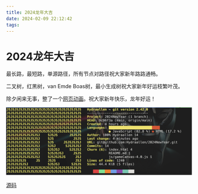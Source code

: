 ```yaml
---
title: 2024龙年大吉
date: 2024-02-09 22:12:42
tags:
---
```


# 2024龙年大吉

最长路，最短路，单源路径，所有节点对路径祝大家新年路路通畅。

二叉树，红黑树，van Emde Boas树，最小生成树祝大家新年好运枝繁叶茂。

除夕闲来无事，整了一个[网页动画](http://dousy.site:20240/)。祝大家新年快乐，龙年好运！

<!--more-->

![](https://raw.githubusercontent.com/Hydraallen/images/master/img/onefetch.png)

[源码](https://github.com/Hydraallen/2024NewYear)
